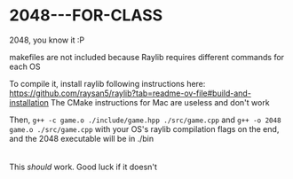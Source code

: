 # 2048---FOR-CLASS
2048, you know it :P

makefiles are not included because Raylib requires different commands for each OS

To compile it, install raylib following instructions here: https://github.com/raysan5/raylib?tab=readme-ov-file#build-and-installation
The CMake instructions for Mac are useless and don't work

Then, ```g++ -c game.o ./include/game.hpp ./src/game.cpp``` and ```g++ -o 2048 game.o ./src/game.cpp``` with your OS's raylib compilation flags on the end, and the 2048 executable will be in ./bin
<br><br><br>
This *should* work. Good luck if it doesn't
